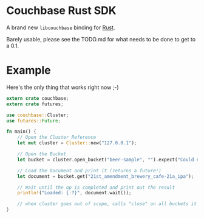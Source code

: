 # Couchbase Rust SDK
A brand new `libcouchbase` binding for [Rust](https://www.rust-lang.org).

Barely usable, please see the TODO.md for what needs to be done to get to a 0.1.

# Example

Here's the only thing that works right now ;-)

```rust
extern crate couchbase;
extern crate futures;

use couchbase::Cluster;
use futures::Future;

fn main() {
    // Open the Cluster Reference
    let mut cluster = Cluster::new("127.0.0.1");

    // Open the Bucket
    let bucket = cluster.open_bucket("beer-sample", "").expect("Could not connect to bucket!");

    // Load the Document and print it (returns a future!)
    let document = bucket.get("21st_amendment_brewery_cafe-21a_ipa");

    // Wait until the op is completed and print out the result
    println!("Loaded: {:?}", document.wait());

    // when cluster goes out of scope, calls "close" on all buckets it owns.
}


```
